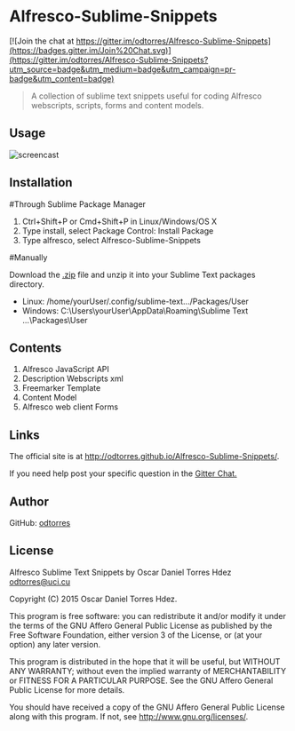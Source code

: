 # Alfresco-Sublime-Snippets

[![Join the chat at https://gitter.im/odtorres/Alfresco-Sublime-Snippets](https://badges.gitter.im/Join%20Chat.svg)](https://gitter.im/odtorres/Alfresco-Sublime-Snippets?utm_source=badge&utm_medium=badge&utm_campaign=pr-badge&utm_content=badge)
>A collection of sublime text snippets useful for coding Alfresco webscripts, scripts, forms and content models.

## Usage
![screencast](http://i.imgur.com/2fPGHUV.gif)

## Installation

#Through Sublime Package Manager

1. Ctrl+Shift+P or Cmd+Shift+P in Linux/Windows/OS X
2. Type install, select Package Control: Install Package
3. Type alfresco, select Alfresco-Sublime-Snippets

#Manually

 Download the [.zip](https://github.com/odtorres/Alfresco-Sublime-Snippets/archive/master.zip) file and unzip it into your Sublime Text packages directory.

 * Linux: /home/yourUser/.config/sublime-text.../Packages/User
 * Windows: C:\Users\yourUser\AppData\Roaming\Sublime Text ...\Packages\User

## Contents
1. Alfresco JavaScript API
2. Description Webscripts xml
3. Freemarker Template
4. Content Model
5. Alfresco web client Forms

## Links
The official site is at <http://odtorres.github.io/Alfresco-Sublime-Snippets/>.

If you need help post your specific question in the [Gitter Chat.](https://gitter.im/odtorres/Alfresco-Sublime-Snippets)

## Author
GitHub: [odtorres](https://github.com/odtorres)

## License
  Alfresco Sublime Text Snippets by Oscar Daniel Torres Hdez <odtorres@uci.cu>

  Copyright (C) 2015 Oscar Daniel Torres Hdez.

  This program is free software: you can redistribute it and/or modify
  it under the terms of the GNU Affero General Public License as published
  by the Free Software Foundation, either version 3 of the License, or
  (at your option) any later version.

  This program is distributed in the hope that it will be useful,
  but WITHOUT ANY WARRANTY; without even the implied warranty of
  MERCHANTABILITY or FITNESS FOR A PARTICULAR PURPOSE.  See the
  GNU Affero General Public License for more details.

  You should have received a copy of the GNU Affero General Public License
  along with this program.  If not, see <http://www.gnu.org/licenses/>.
